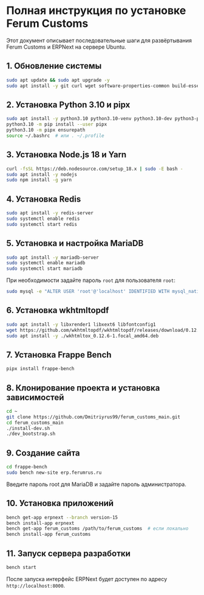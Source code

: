 # Полная инструкция по установке Ferum Customs

Этот документ описывает последовательные шаги для развёртывания Ferum Customs и ERPNext на сервере Ubuntu.

## 1. Обновление системы
```bash
sudo apt update && sudo apt upgrade -y
sudo apt install -y git curl wget software-properties-common build-essential
```

## 2. Установка Python 3.10 и pipx
```bash
sudo apt install -y python3.10 python3.10-venv python3.10-dev python3-pip
python3.10 -m pip install --user pipx
python3.10 -m pipx ensurepath
source ~/.bashrc  # или . ~/.profile
```

## 3. Установка Node.js 18 и Yarn
```bash
curl -fsSL https://deb.nodesource.com/setup_18.x | sudo -E bash -
sudo apt install -y nodejs
sudo npm install -g yarn
```

## 4. Установка Redis
```bash
sudo apt install -y redis-server
sudo systemctl enable redis
sudo systemctl start redis
```

## 5. Установка и настройка MariaDB
```bash
sudo apt install -y mariadb-server
sudo systemctl enable mariadb
sudo systemctl start mariadb
```
При необходимости задайте пароль `root` для пользователя `root`:
```bash
sudo mysql -e "ALTER USER 'root'@'localhost' IDENTIFIED WITH mysql_native_password BY 'root'; FLUSH PRIVILEGES;"
```

## 6. Установка wkhtmltopdf
```bash
sudo apt install -y libxrender1 libxext6 libfontconfig1
wget https://github.com/wkhtmltopdf/wkhtmltopdf/releases/download/0.12.6-1/wkhtmltox_0.12.6-1.focal_amd64.deb
sudo apt install -y ./wkhtmltox_0.12.6-1.focal_amd64.deb
```

## 7. Установка Frappe Bench
```bash
pipx install frappe-bench
```

## 8. Клонирование проекта и установка зависимостей
```bash
cd ~
git clone https://github.com/Dmitriyrus99/ferum_customs_main.git
cd ferum_customs_main
./install-dev.sh
./dev_bootstrap.sh
```

## 9. Создание сайта
```bash
cd frappe-bench
sudo bench new-site erp.ferumrus.ru
```
Введите пароль root для MariaDB и задайте пароль администратора.

## 10. Установка приложений
```bash
bench get-app erpnext --branch version-15
bench install-app erpnext
bench get-app ferum_customs /path/to/ferum_customs  # если локально
bench install-app ferum_customs
```

## 11. Запуск сервера разработки
```bash
bench start
```
После запуска интерфейс ERPNext будет доступен по адресу `http://localhost:8000`.

